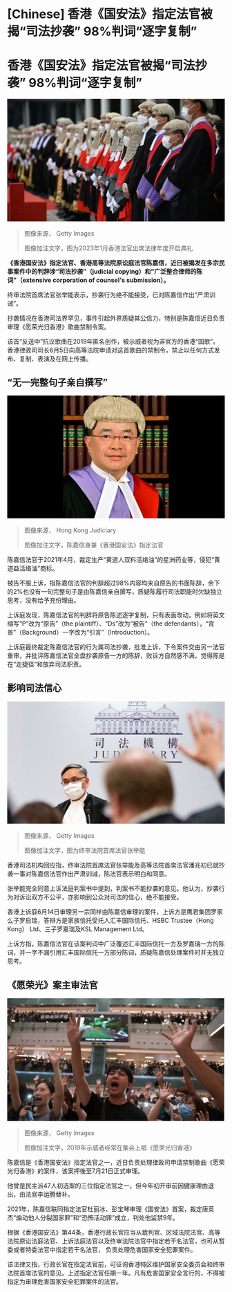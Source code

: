# [Chinese] 香港《国安法》指定法官被揭“司法抄袭” 98%判词“逐字复制”

#  香港《国安法》指定法官被揭“司法抄袭” 98%判词“逐字复制”


![香港法官](_130086177_6fd643d0-aa78-48e2-ae6a-0e00dc95def3.jpg)

> 图像来源，  Getty Images
>
> 图像加注文字，图为2023年1月香港法官出席法律年度开启典礼

**《香港国安法》指定法官、香港高等法院原讼庭法官陈嘉信，近日被揭发在多宗民事案件中的判辞涉“司法抄袭”（judicial copying）和“广泛整合律师的陈词”（extensive corporation of counsel's submission）。**

终审法院首席法官张举能表示，抄袭行为绝不能接受，已对陈嘉信作出“严肃训诫”。

抄袭情况在香港司法界罕见，事件引起外界质疑其公信力，特别是陈嘉信近日负责审理《愿荣光归香港》歌曲禁制令案。

该首“反送中”抗议歌曲在2019年匿名创作，被示威者视为非官方的香港“国歌”。香港律政司司长6月5日向高等法院申请对这首歌曲的禁制令，禁止以任何方式发布、复制、表演及在网上传播。

##  “无一完整句子亲自撰写”

![陈嘉信身兼《香港国安法》指定法官](_130086171_c2v7rsufcwjdv9cof82vyonyuabpj1ywiz2x7cgdl-w.jpg)

> 图像来源，  Hong Kong Judiciary
>
> 图像加注文字，陈嘉信身兼《香港国安法》指定法官

陈嘉信法官于2021年4月，裁定生产“黄道人双料活络油”的星洲药业等，侵犯“黄道益活络油”商标。

被告不服上诉，指陈嘉信法官的判辞超过98%内容均来自原告的书面陈辞，余下的2%也没有一句完整句子是由陈嘉信亲自撰写，质疑陈履行司法职能时欠缺独立思考，没有给予充份理由。

上诉庭发现，陈嘉信法官的判辞将原告陈述逐字复制，只有表面改动，例如将英文缩写“P”改为“原告”（the plaintiff）、“Ds”改为“被告”（the defendants），“背景”（Background）一字改为“引言”（Introduction）。

上诉庭最终裁定陈嘉信法官的行为属司法抄袭，批准上诉，下令案件交由另一法官重审，并批评陈嘉信法官全盘抄袭原告一方的陈辞，败诉方自然感不满，觉得陈是在“走捷径”和放弃司法职责。

##  影响司法信心

![香港法官](_130086687_gettyimages-1237953201.jpg)

> 图像来源，  Getty Images
>
> 图像加注文字，图为终审法院首席法官张举能

香港司法机构回应指，终审法院首席法官张举能及高等法院首席法官潘兆初已就抄袭一事对陈嘉信法官作出严肃训诫，陈法官表示明白和同意。

张举能完全同意上诉法庭判案书中提到，判案书不能抄袭的意见。他认为，抄袭行为对诉讼双方不公平，亦影响到公众对司法的信心，绝不能接受。

香港上诉庭6月14日审理另一宗同样由陈嘉信审理的案件，上诉方是鹰君集团罗家么子罗启瑞，答辩方是家族信托受托人汇丰国际信托、HSBC Trustee（Hong Kong） Ltd、三子罗嘉瑞及KSL Management Ltd。

上诉方指，陈嘉信法官在该案判词中广泛覆述汇丰国际信托一方及罗嘉瑞一方的陈词，并一字不漏引用汇丰国际信托一方部分陈词，质疑陈嘉信处理案件时并无独立思考。

##  《愿荣光》案主审法官

![香港](_130086689_gettyimages-1167378893.jpg)

> 图像来源，  Getty Images
>
> 图像加注文字，2019年示威者经常在集会上唱《愿荣光归香港》

陈嘉信是《香港国安法》指定法官之一，近日负责处理律政司申请禁制歌曲《愿荣光归香港》的案件，该案押後至7月21日正式审理。

他曾是民主派47人初选案的三位指定法官之一，但今年初开审前因健康理由退出，由法官李运腾替补。

2021年，陈嘉信联同指定法官杜丽冰、彭宝琴审理《国安法》首案，裁定唐英杰“煽动他人分裂国家罪”和“恐怖活动罪”成立，判处他监禁9年。

根据《香港国安法》第44条，香港行政长官应当从裁判官、区域法院法官、高等法院原讼法庭法官、上诉法庭法官以及终审法院法官中指定若干名法官，也可从暂委或者特委法官中指定若干名法官， 负责处理危害国家安全犯罪案件。

该法律又指，行政长官在指定法官前，可征询香港特区维护国家安全委员会和终审法院首席法官的意见。上述指定法官任期一年。凡有危害国家安全言行的，不得被指定为审理危害国家安全犯罪案件的法官。



